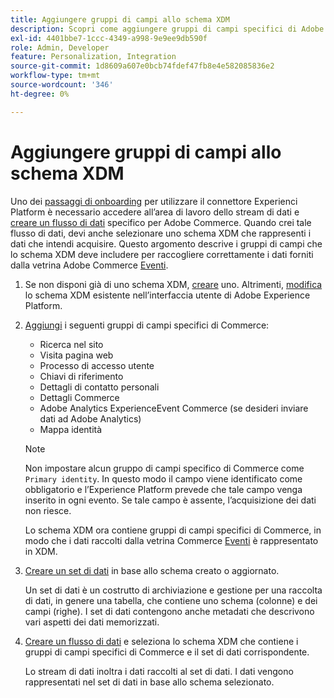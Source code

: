 ```yaml
---
title: Aggiungere gruppi di campi allo schema XDM
description: Scopri come aggiungere gruppi di campi specifici di Adobe Commerce a uno schema XDM.
exl-id: 4401bbe7-1ccc-4349-a998-9e9ee9db590f
role: Admin, Developer
feature: Personalization, Integration
source-git-commit: 1d8609a607e0bcb74fdef47fb8e4e582085836e2
workflow-type: tm+mt
source-wordcount: '346'
ht-degree: 0%

---
```


# Aggiungere gruppi di campi allo schema XDM

Uno dei [passaggi di onboarding](overview.md#onboarding-steps) per utilizzare il connettore Experienci Platform è necessario accedere all’area di lavoro dello stream di dati e [creare un flusso di dati](https://experienceleague.adobe.com/docs/experience-platform/edge/datastreams/overview.html) specifico per Adobe Commerce. Quando crei tale flusso di dati, devi anche selezionare uno schema XDM che rappresenti i dati che intendi acquisire. Questo argomento descrive i gruppi di campi che lo schema XDM deve includere per raccogliere correttamente i dati forniti dalla vetrina Adobe Commerce [Eventi](events.md).

1. Se non disponi già di uno schema XDM, [creare](https://experienceleague.adobe.com/docs/experience-platform/xdm/ui/resources/schemas.html#create) uno. Altrimenti, [modifica](https://experienceleague.adobe.com/docs/experience-platform/xdm/ui/resources/schemas.html#edit) lo schema XDM esistente nell’interfaccia utente di Adobe Experience Platform.

1. [Aggiungi](https://experienceleague.adobe.com/docs/experience-platform/xdm/ui/resources/schemas.html#add-field-groups) i seguenti gruppi di campi specifici di Commerce:

   - Ricerca nel sito
   - Visita pagina web
   - Processo di accesso utente
   - Chiavi di riferimento
   - Dettagli di contatto personali
   - Dettagli Commerce
   - Adobe Analytics ExperienceEvent Commerce (se desideri inviare dati ad Adobe Analytics)
   - Mappa identità

   >[!NOTE]
   >
   > Non impostare alcun gruppo di campi specifico di Commerce come `Primary identity`. In questo modo il campo viene identificato come obbligatorio e l’Experience Platform prevede che tale campo venga inserito in ogni evento. Se tale campo è assente, l’acquisizione dei dati non riesce.

   Lo schema XDM ora contiene gruppi di campi specifici di Commerce, in modo che i dati raccolti dalla vetrina Commerce [Eventi](events.md) è rappresentato in XDM.

1. [Creare un set di dati](https://experienceleague.adobe.com/docs/platform-learn/implement-mobile-sdk/experience-cloud/platform.html#create-a-dataset) in base allo schema creato o aggiornato.

   Un set di dati è un costrutto di archiviazione e gestione per una raccolta di dati, in genere una tabella, che contiene uno schema (colonne) e dei campi (righe). I set di dati contengono anche metadati che descrivono vari aspetti dei dati memorizzati.

1. [Creare un flusso di dati](https://experienceleague.adobe.com/docs/experience-platform/edge/datastreams/overview.html) e seleziona lo schema XDM che contiene i gruppi di campi specifici di Commerce e il set di dati corrispondente.

   Lo stream di dati inoltra i dati raccolti al set di dati. I dati vengono rappresentati nel set di dati in base allo schema selezionato.
